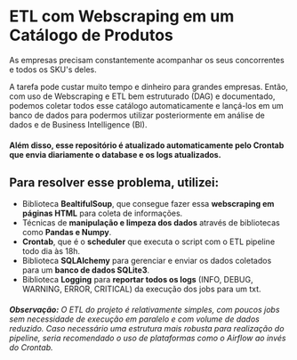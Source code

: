 # ETL com Webscraping em um Catálogo de Produtos

As empresas precisam constantemente acompanhar os seus concorrentes e todos os SKU's deles.

A tarefa pode custar muito tempo e dinheiro para grandes empresas. 
Então, com uso de Webscraping e ETL bem estruturado (DAG) e documentado, podemos coletar todos esse catálogo automaticamente e lançá-los em um banco de dados para podermos utilizar posteriormente em análise de dados e de Business Intelligence (BI).

#### Além disso, esse repositório é atualizado automaticamente pelo Crontab que envia diariamente o database e os logs atualizados.

## Para resolver esse problema, utilizei: 
* Biblioteca **BealtifulSoup**, que consegue fazer essa **webscraping em páginas HTML** para coleta de informações.
* Técnicas de **manipulação e limpeza dos dados** através de bibliotecas como **Pandas e Numpy**.
* **Crontab**, que é o **scheduler** que executa o script com o ETL pipeline todo dia às 18h.
* Biblioteca **SQLAlchemy** para gerenciar e enviar os dados coletados para um **banco de dados SQLite3**.
* Biblioteca **Logging** para **reportar todos os logs** (INFO, DEBUG, WARNING, ERROR, CRITICAL) da execução dos jobs para um txt.

###### **Observação:** O ETL do projeto é relativamente simples, com poucos jobs sem necessidade de execução em paralelo e com volume de dados reduzido. Caso necessário uma estrutura mais robusta para realização do pipeline, seria recomendado o uso de plataformas como o Airflow ao invés do Crontab.
